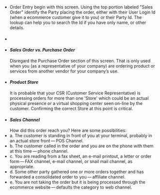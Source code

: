 - Order Entry begin with this screen. Using the top portion labeled "Sales Order" identify the Party placing the order, either with their User Login Id (when a ecommerce customer give it to you) or their Party Id. The lookup can help you to search the Id if you have only name, or other details.
- ####
- #### *Sales Order vs. Purchase Order*
  Disregard the Purchase Order section of this screen. That is only used when you (as a representative of your company) are ordering product or services from another vendor for your company’s use.
- #### *Product Store*
  It is probable that your CSR (Customer Service Representative) is processing orders for more than one 'Store' which could be an actual physical presence or a virtual shopping center seen on-line by the customer.
  Confirming the correct Store at this point is critical.
- #### *Sales Channel*
  How did this order reach you? Here are some possibilities:
- a. The customer is standing in front of you at your terminal, probably in an actual store front — POS Channel.
- b. The customer called in the order and you are on the phone with them at this time — phone channel.
- c. You are reading from a fax sheet, an e-mail printout, a letter or order form — FAX channel, e-mail channel, or snail mail channel, as appropriate.
- d. Some other party gathered one or more orders together and has forwarded a consolidated order to you — affiliate channel.
- e. You are not taking the order but it is being processed through the ecommerce website — defaults the category to web channel.